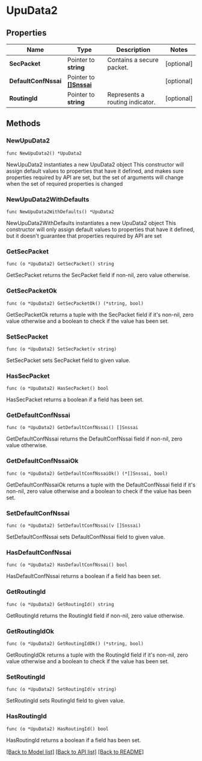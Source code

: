 # UpuData2

## Properties

Name | Type | Description | Notes
------------ | ------------- | ------------- | -------------
**SecPacket** | Pointer to **string** | Contains a secure packet. | [optional] 
**DefaultConfNssai** | Pointer to [**[]Snssai**](Snssai.md) |  | [optional] 
**RoutingId** | Pointer to **string** | Represents a routing indicator. | [optional] 

## Methods

### NewUpuData2

`func NewUpuData2() *UpuData2`

NewUpuData2 instantiates a new UpuData2 object
This constructor will assign default values to properties that have it defined,
and makes sure properties required by API are set, but the set of arguments
will change when the set of required properties is changed

### NewUpuData2WithDefaults

`func NewUpuData2WithDefaults() *UpuData2`

NewUpuData2WithDefaults instantiates a new UpuData2 object
This constructor will only assign default values to properties that have it defined,
but it doesn't guarantee that properties required by API are set

### GetSecPacket

`func (o *UpuData2) GetSecPacket() string`

GetSecPacket returns the SecPacket field if non-nil, zero value otherwise.

### GetSecPacketOk

`func (o *UpuData2) GetSecPacketOk() (*string, bool)`

GetSecPacketOk returns a tuple with the SecPacket field if it's non-nil, zero value otherwise
and a boolean to check if the value has been set.

### SetSecPacket

`func (o *UpuData2) SetSecPacket(v string)`

SetSecPacket sets SecPacket field to given value.

### HasSecPacket

`func (o *UpuData2) HasSecPacket() bool`

HasSecPacket returns a boolean if a field has been set.

### GetDefaultConfNssai

`func (o *UpuData2) GetDefaultConfNssai() []Snssai`

GetDefaultConfNssai returns the DefaultConfNssai field if non-nil, zero value otherwise.

### GetDefaultConfNssaiOk

`func (o *UpuData2) GetDefaultConfNssaiOk() (*[]Snssai, bool)`

GetDefaultConfNssaiOk returns a tuple with the DefaultConfNssai field if it's non-nil, zero value otherwise
and a boolean to check if the value has been set.

### SetDefaultConfNssai

`func (o *UpuData2) SetDefaultConfNssai(v []Snssai)`

SetDefaultConfNssai sets DefaultConfNssai field to given value.

### HasDefaultConfNssai

`func (o *UpuData2) HasDefaultConfNssai() bool`

HasDefaultConfNssai returns a boolean if a field has been set.

### GetRoutingId

`func (o *UpuData2) GetRoutingId() string`

GetRoutingId returns the RoutingId field if non-nil, zero value otherwise.

### GetRoutingIdOk

`func (o *UpuData2) GetRoutingIdOk() (*string, bool)`

GetRoutingIdOk returns a tuple with the RoutingId field if it's non-nil, zero value otherwise
and a boolean to check if the value has been set.

### SetRoutingId

`func (o *UpuData2) SetRoutingId(v string)`

SetRoutingId sets RoutingId field to given value.

### HasRoutingId

`func (o *UpuData2) HasRoutingId() bool`

HasRoutingId returns a boolean if a field has been set.


[[Back to Model list]](../README.md#documentation-for-models) [[Back to API list]](../README.md#documentation-for-api-endpoints) [[Back to README]](../README.md)


